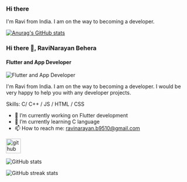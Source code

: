### Hi there 

I'm Ravi from India. I am on the way to becoming a developer.

[![Anurag's GitHub stats](https://github-readme-stats.vercel.app/api?username=ravinarayanbehera)](https://github.com/anuraghazra/github-readme-stats)

### Hi there 👋, RaviNarayan Behera
#### Flutter and App Developer
![Flutter and App Developer](https://encrypted-tbn0.gstatic.com/images?q=tbn:ANd9GcRU1DQErwEfNNdx3wrfM0NOp57kXh9PkeeFGg&usqp=CAU)

I'm Ravi from India. I am on the way to becoming a developer.
I would be very happy to help you with any developer projects.

Skills: C/ C++ / JS / HTML / CSS

- 🔭 I’m currently working on Flutter development 
- 🌱 I’m currently learning C language 
- 📫 How to reach me: ravinarayan.b9510@gmail.com 


[<img src='https://cdn.jsdelivr.net/npm/simple-icons@3.0.1/icons/github.svg' alt='github' height='40'>](https://github.com/ravinarayanbehera)  

![GitHub stats](https://github-readme-stats.vercel.app/api?username=ravinarayanbehera&show_icons=true)  

![GitHub streak stats](https://streak-stats.demolab.com/?user=ravinarayanbehera)  


